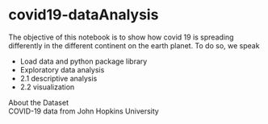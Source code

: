 # covid19-dataAnalysis
<p>
The objective of this notebook is to show how covid 19 is spreading differently in the different continent on the earth planet. To do so, we speak
<ul>
  <li>Load data and python package library</li>
  <li>Exploratory data analysis</li>
  <li>2.1 descriptive analysis</li>
  <li>2.2 visualization</li>
</ul>
</p>
About the Dataset <br>
COVID-19 data from John Hopkins University 
